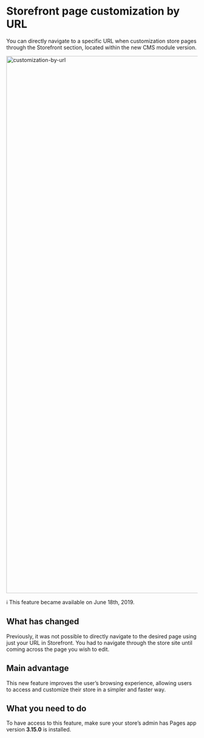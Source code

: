 # Storefront page customization by URL

You can directly navigate to a specific URL when customization store pages through the Storefront section, located within the new CMS module version.

<img width="1414" alt="customization-by-url" src="https://user-images.githubusercontent.com/52087100/60998943-5e751580-a330-11e9-91cb-8d7001f59756.png">

:information_source: This feature became available on June 18th, 2019.

## What has changed

Previously, it was not possible to directly navigate to the desired page using just your URL in Storefront. You had to navigate through the store site until coming across the page you wish to edit.

## Main advantage

This new feature improves the user’s browsing experience, allowing users to access and customize their store in a simpler and faster way.

## What you need to do

To have access to this feature, make sure your store’s admin has Pages app version __3.15.0__ is installed.
